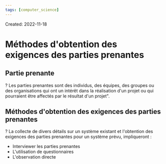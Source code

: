 ```yaml
---
tags: [computer_science] 
---
```

Created: 2022-11-18

# Méthodes  d'obtention des  exigences des parties prenantes

## Partie prenante
?
Les parties prenantes sont des individus, des équipes, des groupes ou des organisations qui ont un intérêt dans la réalisation d'un projet ou qui pourraient être affectés par le résultat d'un projet".
<!--SR:!2022-12-18,19,250-->

## Méthodes d'obtention des exigences des parties prenantes
?
La collecte de divers détails sur un système existant et l'obtention des exigences des parties prenantes pour un système prévu, impliqueront :
- Interviewer les parties prenantes
- L'utilisation de questionnaires
- L'observation directe
<!--SR:!2022-12-16,18,250-->